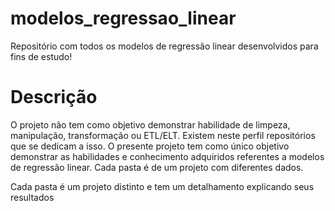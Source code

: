 # modelos_regressao_linear
Repositório com todos os modelos de regressão linear desenvolvidos para fins de estudo!


# Descrição

O projeto não tem como objetivo demonstrar habilidade de limpeza, manipulação, transformação ou ETL/ELT. Existem neste perfil repositórios que se dedicam a isso. O presente projeto tem como único objetivo demonstrar as habilidades e conhecimento adquiridos referentes a modelos de regressão linear. Cada pasta é de um projeto com diferentes dados.

Cada pasta é um projeto distinto e tem um detalhamento explicando seus resultados

